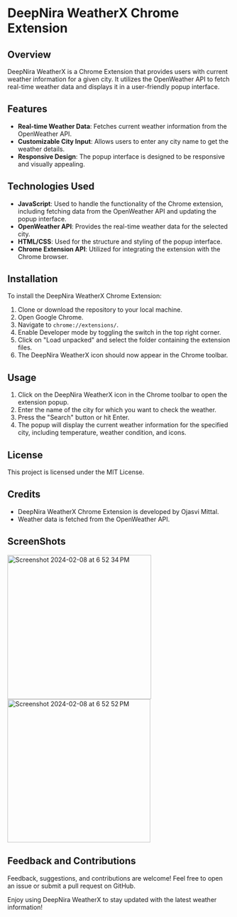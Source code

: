 # DeepNira WeatherX Chrome Extension

## Overview
DeepNira WeatherX is a Chrome Extension that provides users with current weather information for a given city. It utilizes the OpenWeather API to fetch real-time weather data and displays it in a user-friendly popup interface.

## Features
- **Real-time Weather Data**: Fetches current weather information from the OpenWeather API.
- **Customizable City Input**: Allows users to enter any city name to get the weather details.
- **Responsive Design**: The popup interface is designed to be responsive and visually appealing.

## Technologies Used
- **JavaScript**: Used to handle the functionality of the Chrome extension, including fetching data from the OpenWeather API and updating the popup interface.
- **OpenWeather API**: Provides the real-time weather data for the selected city.
- **HTML/CSS**: Used for the structure and styling of the popup interface.
- **Chrome Extension API**: Utilized for integrating the extension with the Chrome browser.

## Installation
To install the DeepNira WeatherX Chrome Extension:
1. Clone or download the repository to your local machine.
2. Open Google Chrome.
3. Navigate to `chrome://extensions/`.
4. Enable Developer mode by toggling the switch in the top right corner.
5. Click on "Load unpacked" and select the folder containing the extension files.
6. The DeepNira WeatherX icon should now appear in the Chrome toolbar.

## Usage
1. Click on the DeepNira WeatherX icon in the Chrome toolbar to open the extension popup.
2. Enter the name of the city for which you want to check the weather.
3. Press the "Search" button or hit Enter.
4. The popup will display the current weather information for the specified city, including temperature, weather condition, and icons.

## License
This project is licensed under the MIT License.

## Credits
- DeepNira WeatherX Chrome Extension is developed by Ojasvi Mittal.
- Weather data is fetched from the OpenWeather API.

## ScreenShots
<img width="324" alt="Screenshot 2024-02-08 at 6 52 34 PM" src="https://github.com/thecarlover/DeepNira-WeatherX-Chrome-Extension/assets/79406282/26c8678c-8a98-473f-b5d6-94d0e64e3099">
<img width="322" alt="Screenshot 2024-02-08 at 6 52 52 PM" src="https://github.com/thecarlover/DeepNira-WeatherX-Chrome-Extension/assets/79406282/3c8e94b1-0eda-4a6e-99f3-7a660d7d8d1b">


## Feedback and Contributions
Feedback, suggestions, and contributions are welcome! Feel free to open an issue or submit a pull request on GitHub.

Enjoy using DeepNira WeatherX to stay updated with the latest weather information!
